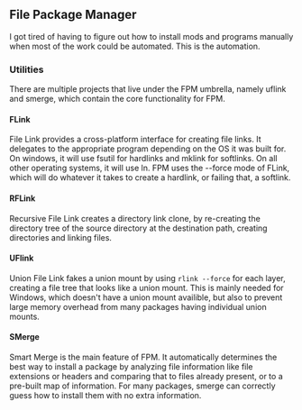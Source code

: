## File Package Manager
I got tired of having to figure out how to install mods and programs manually when most of the work could be automated. This is the automation.
### Utilities
There are multiple projects that live under the FPM umbrella, namely uflink and smerge, which contain the core functionality for FPM.
#### FLink
File Link provides a cross-platform interface for creating file links. It delegates to the appropriate program depending on the OS it was built for. On windows, it will use fsutil for hardlinks and mklink for softlinks. On all other operating systems, it will use ln. FPM uses the --force mode of FLink, which will do whatever it takes to create a hardlink, or failing that, a softlink. 
#### RFLink
Recursive File Link creates a directory link clone, by re-creating the directory tree of the source directory at the destination path, creating directories and linking files.
#### UFlink
Union File Link fakes a union mount by using `rlink --force` for each layer, creating a file tree that looks like a union mount. This is mainly needed for Windows, which doesn't have a union mount availible, but also to prevent large memory overhead from many packages having individual union mounts.
#### SMerge
Smart Merge is the main feature of FPM. It automatically determines the best way to install a package by analyzing file information like file extensions or headers and comparing that to files already present, or to a pre-built map of information. For many packages, smerge can correctly guess how to install them with no extra information.